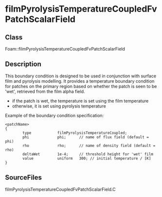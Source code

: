 # filmPyrolysisTemperatureCoupledFvPatchScalarField 
## Class
Foam::filmPyrolysisTemperatureCoupledFvPatchScalarField

## Description
This boundary condition is designed to be used in conjunction with surface
film and pyrolysis modelling.  It provides a temperature boundary condition
for patches on the primary region based on whether the patch is seen to
be 'wet', retrieved from the film alpha field.

- if the patch is wet, the temperature is set using the film temperature
- otherwise, it is set using pyrolysis temperature

Example of the boundary condition specification:
```
<patchName>
{
        type            filmPyrolysisTemperatureCoupled;
        phi             phi;      // name of flux field (default = phi)
        rho             rho;      // name of density field (default = rho)
        deltaWet        1e-4;     // threshold height for 'wet' film
        value           uniform   300; // initial temperature / [K]
}
```

## SourceFiles
filmPyrolysisTemperatureCoupledFvPatchScalarField.C

